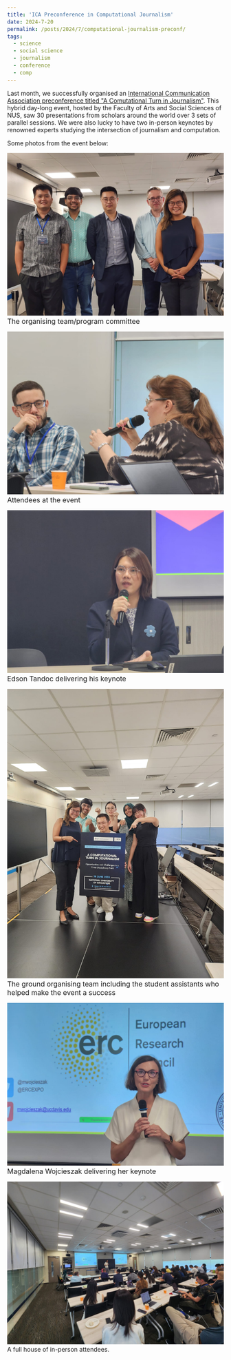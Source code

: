```yaml
---
title: 'ICA Preconference in Computational Journalism'
date: 2024-7-20
permalink: /posts/2024/7/computational-journalism-preconf/
tags:
  - science
  - social science
  - journalism
  - conference
  - comp
---
```


Last month, we successfully organised an [International Communication Association preconference titled "A Comutational Turn in Journalism"](https://fass.nus.edu.sg/cnm/ica-2024/). This hybrid day-long event, hosted by the Faculty of Arts and Social Sciences of NUS, saw 30 presentations from scholars around the world over 3 sets of parallel sessions. We were also lucky to have two in-person keynotes by renowned experts studying the intersection of journalism and computation.

Some photos from the event below:

![preconference 1](/assets/images/preconf1.jpg)
<br>
<font size="3"> The organising team/program committee </font>

![preconference 2](/assets/images/preconf2.jpg)
<br>
<font size="3"> Attendees at the event </font>

![preconference 3](/assets/images/preconf3.jpg)
<br>
<font size="3"> Edson Tandoc delivering his keynote </font>

![preconference 4](/assets/images/preconf4.jpg)
<br>
<font size="3"> The ground organising team including the student assistants who helped make the event a success </font>

![preconference 5](/assets/images/preconf5.jpg)
<br>
<font size="3"> Magdalena Wojcieszak delivering her keynote </font>

![preconference 6](/assets/images/preconf6.jpg)
<br>
A full house of in-person attendees.
